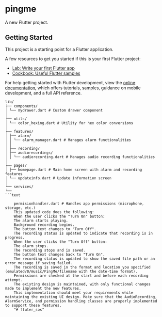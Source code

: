 # pingme

A new Flutter project.

## Getting Started

This project is a starting point for a Flutter application.

A few resources to get you started if this is your first Flutter project:

- [Lab: Write your first Flutter app](https://docs.flutter.dev/get-started/codelab)
- [Cookbook: Useful Flutter samples](https://docs.flutter.dev/cookbook)

For help getting started with Flutter development, view the
[online documentation](https://docs.flutter.dev/), which offers tutorials,
samples, guidance on mobile development, and a full API reference.

````shell
lib/
├── components/
│ └── mydrawer.dart # Custom drawer component
│
├── utils/
│ └── color_hexing.dart # Utility for hex color conversions
│
├── features/
│ ├── alarm/
│ │ └── alarm_manager.dart # Manages alarm functionalities
│ │
│ ├── recording/
│ ├── audiorecordings/
│ │ └── audiorecording.dart # Manages audio recording functionalities
│
├── pages/
│ ├── homepage.dart # Main home screen with alarm and recording features
│ └── updateinfo.dart # Update information screen
│
└── services/
└──
```text

    permisionhandler.dart # Handles app permissions (microphone, storage, etc.)
    This updated code does the following:
    When the user clicks the "Turn On" button:
    The alarm starts playing.
    Background recording begins.
    The button text changes to "Turn Off".
    The recording status is updated to indicate that recording is in progress.
    When the user clicks the "Turn Off" button:
    The alarm stops.
    The recording stops and is saved.
    The button text changes back to "Turn On".
    The recording status is updated to show the saved file path or an error message if saving failed.
    The recording is saved in the format and location you specified (emulated/0/music/PingMe/filename with the date-time format).
    Permissions are checked at the start and before each recording attempt.
    The existing design is maintained, with only functional changes made to implement the new features.
    This implementation should meet your requirements while maintaining the existing UI design. Make sure that the AudioRecording, AlarmService, and permission handling classes are properly implemented to support these features.
    "# fluter_sos"
````
